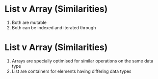 # List v Array (Similarities)

1. Both are mutable
2. Both can be indexed and iterated through

# List v Array (Similarities)

1. Arrays are specially optimised for similar operations on the same data type
2. List are containers for elements having differing data types
